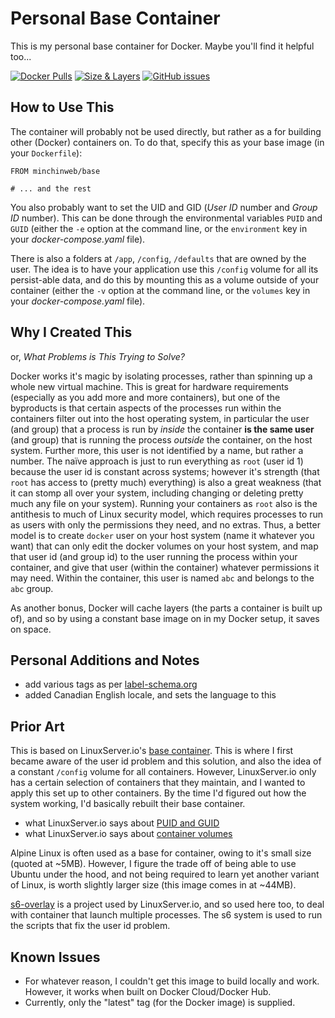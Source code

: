 # Personal Base Container

This is my personal base container for Docker. Maybe you'll find it helpful
too...

[![Docker Pulls](https://img.shields.io/docker/pulls/minchinweb/base.svg?style=popout)](https://hub.docker.com/r/minchinweb/base)
[![Size & Layers](https://images.microbadger.com/badges/image/minchinweb/base.svg)](https://microbadger.com/images/minchinweb/base)
[![GitHub issues](https://img.shields.io/github/issues-raw/minchinweb/docker-base.svg?style=popout)](https://github.com/MinchinWeb/docker-base/issues)
<!--
![MicroBadger Layers](https://img.shields.io/microbadger/layers/layers/minchinweb/base.svg?style=plastic)
![MicroBadger Size](https://img.shields.io/microbadger/image-size/image-size/minchinweb/base.svg?style=plastic)
-->

## How to Use This

The container will probably not be used directly, but rather as a for building
other (Docker) containers on. To do that, specify this as your base image (in
your `Dockerfile`):

    FROM minchinweb/base

    # ... and the rest

You also probably want to set the UID and GID (*User ID* number and *Group ID*
number). This can be done through the environmental variables `PUID` and `GUID`
(either the `-e` option at the command line, or the `environment` key in your
*docker-compose.yaml* file).

There is also a folders at `/app`, `/config`, `/defaults` that are owned by the
user. The idea is to have your application use this `/config` volume for all
its persist-able data, and do this by mounting this as a volume outside of your
container (either the `-v` option at the command line, or the `volumes` key in
your *docker-compose.yaml* file).

## Why I Created This

or, *What Problems is This Trying to Solve?*

Docker works it's magic by isolating processes, rather than spinning up a whole
new virtual machine. This is great for hardware requirements (especially as you
add more and more containers), but one of the byproducts is that certain
aspects of the processes run within the containers filter out into the host
operating system, in particular the user (and group) that a process is run by
*inside* the container **is the same user** (and group) that is running the
process *outside* the container, on the host system. Further more, this user is
not identified by a name, but rather a number. The naïve approach is just to
run everything as `root` (user id 1) because the user id is constant across
systems; however it's strength (that `root` has access to (pretty much)
everything) is also a great weakness (that it can stomp all over your system,
including changing or deleting pretty much any file on your system). Running
your containers as `root` also is the antithesis to much of Linux security
model, which requires processes to run as users with only the permissions they
need, and no extras. Thus, a better model is to create `docker` user on your
host system (name it whatever you want) that can only edit the docker volumes
on your host system, and map that user id (and group id) to the user running
the process within your container, and give that user (within the container)
whatever permissions it may need. Within the container, this user is named
`abc` and belongs to the `abc` group.

As another bonus, Docker will cache layers (the parts a container is built up
of), and so by using a constant base image on in my Docker setup, it saves on
space.

## Personal Additions and Notes

- add various tags as per [label-schema.org](http://label-schema.org/rc1/)
- added Canadian English locale, and sets the language to this

## Prior Art

This is based on LinuxServer.io's [base
container](https://github.com/linuxserver/docker-baseimage-ubuntu). This is
where I first became aware of the user id problem and this solution, and also
the idea of a constant `/config` volume for all containers. However,
LinuxServer.io only has a certain selection of containers that they maintain,
and I wanted to apply this set up to other containers. By the time I'd figured
out how the system working, I'd basically rebuilt their base container.

- what LinuxServer.io says about [PUID and
  GUID](https://www.linuxserver.io/docs/puid-pgid)
- what LinuxServer.io says about [container
  volumes](https://www.linuxserver.io/docs/persisting-data)

Alpine Linux is often used as a base for container, owing to it's small size
(quoted at ~5MB). However, I figure the trade off of being able to use Ubuntu
under the hood, and not being required to learn yet another variant of Linux,
is worth slightly larger size (this image comes in at ~44MB).

[s6-overlay](https://github.com/just-containers/s6-overlay/) is a project used
by LinuxServer.io, and so used here too, to deal with container that launch
multiple processes. The s6 system is used to run the scripts that fix the user
id problem.

## Known Issues

- For whatever reason, I couldn't get this image to build locally and work.
  However, it works when built on Docker Cloud/Docker Hub.
- Currently, only the "latest" tag (for the Docker image) is supplied.
